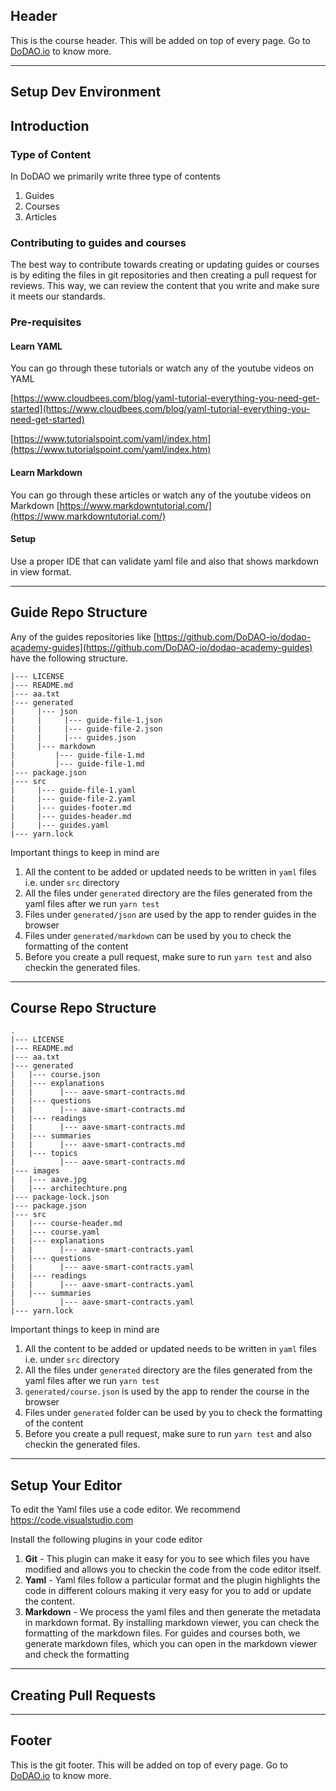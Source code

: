 ## Header
This is the course header. This will be added on top of every page. Go to [DoDAO.io](https://www.dodao.io) to know more.

---

## Setup Dev Environment


## Introduction

### Type of Content
In DoDAO we primarily write three type of contents
1. Guides
2. Courses
3. Articles

### Contributing to guides and courses
The best way to contribute towards creating or updating guides or courses is by editing the files in git repositories and then creating a pull request for reviews. This way, we can review the content that you write and make sure it meets our standards.

### Pre-requisites
#### Learn YAML
You can go through these tutorials or watch any of the youtube videos on YAML

[https://www.cloudbees.com/blog/yaml-tutorial-everything-you-need-get-started](https://www.cloudbees.com/blog/yaml-tutorial-everything-you-need-get-started)

[https://www.tutorialspoint.com/yaml/index.htm](https://www.tutorialspoint.com/yaml/index.htm)

#### Learn Markdown
You can go through these articles or watch any of the youtube videos on Markdown
[https://www.markdowntutorial.com/](https://www.markdowntutorial.com/)
#### Setup
Use a proper IDE that can validate yaml file and also that shows markdown in view format.  

    


---
## Guide Repo Structure

Any of the guides repositories like [https://github.com/DoDAO-io/dodao-academy-guides](https://github.com/DoDAO-io/dodao-academy-guides) have the following structure.
```
|--- LICENSE
|--- README.md
|--- aa.txt
|--- generated
|     |--- json
|     |     |--- guide-file-1.json
|     |     |--- guide-file-2.json
|     |     |--- guides.json
|     |--- markdown
|         |--- guide-file-1.md
|         |--- guide-file-1.md
|--- package.json
|--- src
|     |--- guide-file-1.yaml
|     |--- guide-file-2.yaml
|     |--- guides-footer.md
|     |--- guides-header.md
|     |--- guides.yaml
|--- yarn.lock

```
Important things to keep in mind are 
1. All the content to be added or updated needs to be written in `yaml` files i.e. under `src` directory
2. All the files under `generated` directory are the files generated from the yaml files after we run `yarn test`
3. Files under `generated/json` are used by the app to render guides in the browser
4. Files under `generated/markdown` can be used by you to check the formatting of the content
5. Before you create a pull request, make sure to run `yarn test` and also checkin the generated files.


    


---
## Course Repo Structure

```
.
|--- LICENSE
|--- README.md
|--- aa.txt
|--- generated
|   |--- course.json
|   |--- explanations
|   |      |--- aave-smart-contracts.md
|   |--- questions
|   |      |--- aave-smart-contracts.md
|   |--- readings
|   |      |--- aave-smart-contracts.md
|   |--- summaries
|   |      |--- aave-smart-contracts.md
|   |--- topics
|          |--- aave-smart-contracts.md
|--- images
|   |--- aave.jpg
|   |--- architechture.png
|--- package-lock.json
|--- package.json
|--- src
|   |--- course-header.md
|   |--- course.yaml
|   |--- explanations
|   |      |--- aave-smart-contracts.yaml
|   |--- questions
|   |      |--- aave-smart-contracts.yaml
|   |--- readings
|   |      |--- aave-smart-contracts.yaml
|   |--- summaries
|          |--- aave-smart-contracts.yaml
|--- yarn.lock
```

Important things to keep in mind are 
1. All the content to be added or updated needs to be written in `yaml` files i.e. under `src` directory
2. All the files under `generated` directory are the files generated from the yaml files after we run `yarn test`
3. `generated/course.json` is used by the app to render the course in the browser
4. Files under `generated` folder can be used by you to check the formatting of the content
5. Before you create a pull request, make sure to run `yarn test` and also checkin the generated files.


    


---
## Setup Your Editor

To edit the Yaml files use a code editor. We recommend https://code.visualstudio.com

Install the following plugins in your code editor
1. **Git** - This plugin can make it easy for you to see which files you have modified and allows you to checkin the code from the code editor itself.
2. **Yaml** - Yaml files follow a particular format and the plugin highlights the code in different colours making it very easy for you to add or update the content.
3. **Markdown** - We process the yaml files and then generate the metadata in markdown format. By installing markdown viewer, you can check the formatting of the markdown files. For guides and courses both, we generate markdown files, which you can open in the markdown viewer and check the formatting



    


---
## Creating Pull Requests



    


---
## Footer
This is the git footer. This will be added on top of every page. Go to [DoDAO.io](https://www.dodao.io) to know more.
    
